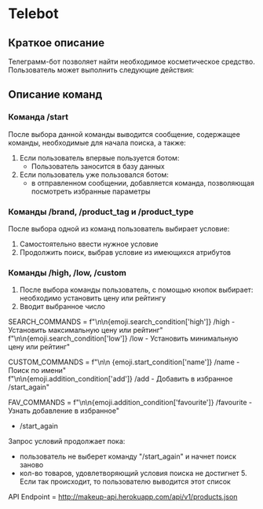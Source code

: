 # Telebot

## Краткое описание
Телеграмм-бот позволяет найти необходимое косметическое средство.
Пользователь может выполнить следующие действия:

## Описание команд

### Команда /start

   После выбора данной команды выводится сообщение, содержащее команды, необходимые для начала поиска, а также:
1. Если пользователь впервые пользуется ботом:
   - Пользователь заносится в базу данных
2. Если пользователь уже пользовался ботом:
   - в отправленном сообщении, добавляется команда, позволяющая посмотреть избранные параметры

### Команды /brand, /product_tag и /product_type

   После выбора одной из команд пользователь выбирает условие:
1. Самостоятельно ввести нужное условие
2. Продолжить поиск, выбрав условие из имеющихся атрибутов
   
### Команды /high, /low, /сustom

1. После выбора команды пользователь, с помощью кнопок выбирает: необходимо установить цену или рейтингу
2. Вводит выбранное число


SEARCH_COMMANDS = f"\n\n{emoji.search_condition['high']} /high - Установить максимальную цену или рейтинг" \
                  f"\n\n{emoji.search_condition['low']} /low - Установить минимальную цену или рейтинг"

CUSTOM_COMMANDS = f"\n\n {emoji.start_condition['name']} /name - Поиск по имени" \
                  f"\n\n{emoji.addition_condition['add']} /add - Добавить в избранное
/start_again"

FAV_COMMANDS = f"\n\n{emoji.addition_condition['favourite']} /favourite - Узнать добавление в избранное"


- /start_again

Запрос условий продолжает пока:
 - пользователь не выберет команду "/start_again" и начнет поиск заново
 - кол-во товаров, удовлетворяющий условия поиска не достигнет 5. 
 Если так происходит, то пользователю выводится этот список


API Endpoint = http://makeup-api.herokuapp.com/api/v1/products.json